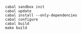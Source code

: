 
    cabal sandbox init
    cabal update
    cabal install --only-dependencies
    cabal configure
    cabal build
    make build
